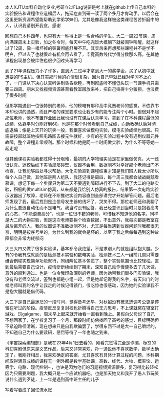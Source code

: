 本人XJTU本科自动化专业,考研立过FLag说要是考上就在github上传自己本科的实验报告和课程作业造福后人，拖延症直到研一读了两个多月才肯动手。以后会在这里更新资源希望能帮助到学弟学妹们，尤其是像我这样被这类课程苦苦折磨中的人，认识我请别开我盒，感谢

回想自己本科四年，也只有大一称得上是一名合格的学生。大二一周22节课，周内满课周末上实验，加之冬令时，每天中午吃完饭大概躺下就被闹钟叫醒，就这样过了12周，像一根坏掉的弹簧彻底舒展不开。其实后来再想那些课程并不是学不明白，但过去了也就很难有机会再去看了，毕竟高数线代学得分数那么高，在其他课程出现总会被绊住也很少回过头再学习

到了21年课程压力小了许多，直到大二过半才拿到大一的奖学金，买了从初中就想要的PS主机。但其实那时候的心情很复杂，因为自己早就已经对学习不上心了，一门课从下决心认真听讲到昏昏欲睡，再到彻底听不懂低头玩一节课手机只需要三四周。期末又找视频资源甚至看教室回放来补，把自己搞得十分狼狈，也浪费了很多时间

但那学期遇到一位很特别的老师，他的模电有那种高中竞赛老师的感觉，不依靠书本却也讲的通透，而且严格的课堂要求也让我少有的能专注两个小时。但很对不起那位老师，他不布置作业因此我也没有在课后认真学习，拿到了在本科课程最低的成绩，依靠平时分刚好到60。也是在那个时候看到自己成绩，向助教确认后对彻底退缩；像是上天开的玩笑一般，我很喜欢做模电实验，模电实验成绩也很高。只需要按部就班地按照电路图去接元件就好，少有的在实验过程中没有遇到仪器元件故障，整个课程非常顺利。那个时候和她是同一个时间做实验，为什么不等等她一起走呢

但其他课程实验我都过得十分艰难，最初的大学物理实验是在家里做仿真，大一还很认真。返校后线下实验屡屡碰壁，仪器不会用，数据测不对幸好那个老师出门不检查，让我能够四处寻求帮助。大化实验直到课程结束才知是我们班人数太少所以每个人自己做，其他班是两人组队，我还记得是周四，每个周三我都会战战兢兢看慕课，想记下每一个步骤只为第二天不要遇到障碍进行不下去。到了大二的电路实验，积极的做multisim仿真，从来都是我给别人仿真的报告，结果第一次电路实验示波器出了故障，老师在不断推进实验内容直到全部讲完才开始解答问题。最后老师发现了我，最后找到是连信号发生器的线坏了，哭笑不得。那位老师还和我聊了为什么要选自动化而不是电气，我当时没有回答，我已经意识到当时只是抱着高考的心态，“不能浪费高分”，也是一位很不错的老师，可惜我不知道他的名字。同样是大二的大物实验，但是这次老师要挨个检查数据，不出意外，我每次都是教室在最后离开的人，我的仪器调不准数据测不对，尤其是每当遇到仪器问题时我都很无奈，明明是按序号坐的，为什么到我的就会是坏的，以至于我之后每每遇到这种故障都会非常内耗郁闷

大三大四又做了很多实验课，基本都令我绝望，不是求别人的就是组队抱大腿。少有的令我有成就感的是检测技术实验和数电实验，检测技术三人一组前几周只需要组合例程实现简单功能就行，同组两位基本包揽了，整个实验氛围也比较轻松。直到最后需要自己设计，疫情断断续续到了期末，深知自己动作慢便多去了几次做，意外的顺利通过。也是一位令我印象深刻的老师，因为她带我们很多门实验课，我没有和老师交流过，签到也都是小组一起，但是她却记得我的名字，有天出门的时候老师叫我的名字让我走的时候记得锁门，很吃惊也很感动，因为她的实验课我不是抱大腿就是借代码。

大三下是自己最迷茫的一段时间，觉得备考还早，对秋招没有概念选调考公更是停留在听过的阶段。疫情反反复复封校也折腾得自己无力思考，不上课就窝在寝室打游戏，玩galgame，周末早上起来就开始看一直看到晚上。暑假向父母说了自己不想回家了，在学校复习了一个月，那段时间仿佛找回了高考的感觉，目标明确但不紧迫路径清晰，现在想来只是自我欺骗罢了，学得东西不过是大一自己嚼烂的，不知道自己为什么要读研，惩罚等待了一年也随之到来。

《宇宙探索编辑部》是我在23年4月1日去看的，刚看完觉得完全是诈骗，标签的科幻喜剧但原来是文艺作品。后来又非常喜欢，孙一通说他不喜欢数学，数学太确定了。我刚好相反，我喜欢确定的答案，尤其喜欢有具体计算过程的问题，本科期间取得满意成绩的课程无一例外都是数学基础课，高数、线代、大物、概率论、运筹学、电路、现代控制···，也许是因为他们的习题视频资源很多，复习得比较轻松因为只需要刷题，我大概只是一个应试机器吧。也是那天她又和我开了愚人节玩笑说什么遇到歹徒，上一年是遇到高中班主任的儿子

写着写着成了回忆流水账
